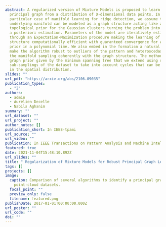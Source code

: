 ```yaml
---
abstract: A regularized version of Mixture Models is proposed to learn a
  principal graph from a distribution of D-dimensional data points. In the
  particular case of manifold learning for ridge detection, we assume that the
  underlying manifold can be modeled as a graph structure acting like a
  topological prior for the Gaussian clusters turning the problem into a maximum
  a posteriori estimation. Parameters of the model are iteratively estimated
  through an Expectation-Maximization procedure making the learning of the
  structure computationally efficient with guaranteed convergence for any graph
  prior in a polynomial time. We also embed in the formalism a natural way to
  make the algorithm robust to outliers of the pattern and heteroscedasticity of
  the manifold sampling coherently with the graph structure. The method uses a
  graph prior given by the minimum spanning tree that we extend using random
  sub-samplings of the dataset to take into account cycles that can be observed
  in the spatial distribution.
slides: ""
url_pdf: "https://arxiv.org/abs/2106.09035"
publication_types:
  - "2"
authors:
  - admin
  - Aurélien Decelle
  - Nabila Aghanim
summary: ""
url_dataset: ""
url_project: ""
author_notes: []
publication_short: In IEEE-tpami
url_source: ""
url_video: ""
publication: In IEEE Transactions on Pattern Analysis and Machine Intelligence
featured: true
date: 2021-11-04T15:48:10.892Z
url_slides: ""
title: " Regularization of Mixture Models for Robust Principal Graph Learning"
tags: []
projects: []
image:
  caption: Comparison of several algorithms to identify a principal graph in
    point-cloud datasets.
  focal_point: ""
  preview_only: false
  filename: featured.png
publishDate: 2017-01-01T00:00:00.000Z
url_poster: ""
url_code: ""
doi: ""
---
```

